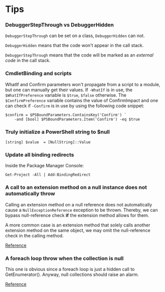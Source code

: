 Tips
====

### DebuggerStepThrough vs DebuggerHidden ###
              
`DebuggerStepThrough` can be set on a class, `DebuggerHidden` can not.

`DebuggerHidden` means that the code won't appear in the call stack.

`DebuggerStepThrough` means that the code will be marked as an _external code_ in the call stack.

### CmdletBinding and scripts ###
WhatIf and Confirm parameters won't propagate from a script to a module, 
but one can manually get their values.
If `-WhatIf` is in use, the `$WhatIfPreference` variable is `$true`, `$false` otherwise. 
The `$ConfirmPreference` variable contains the value of ConfirmImpact and
one can check if `-Confirm` is in use by using the following code snippet: 
```posh
$confirm = $PSBoundParameters.ContainsKey('Confirm') `
    -and [bool] $PSBoundParameters.Item('Confirm') -eq $true
```

### Truly initialize a PowerShell string to $null ###

```posh
[string] $value  = [NullString]::Value
```

### Update all binding redirects
Inside the Package Manager Console:
```posh
Get-Project -All | Add-BindingRedirect
```

### A call to an extension method on a null instance does not automatically throw
Calling an extension method on a null reference does not automatically cause a 
`NullExceptionReference` exception to be thrown. Thereby, we can bypass
null-reference check **if** the extension method allows for them.

A more common case is an extension method that solely calls another extension
method on the same object, we may omit the null-reference check in the calling
method.

[Reference](http://stackoverflow.com/questions/847209/in-c-what-happens-when-you-call-an-extension-method-on-a-null-object)

### A foreach loop throw when the collection is null
This one is obvious since a foreach loop is just a hidden call to GetEnumerator().
Anyway, null collections should raise an alarm.
  
[Reference](http://stackoverflow.com/questions/11734380/check-for-null-in-foreach-loop)
